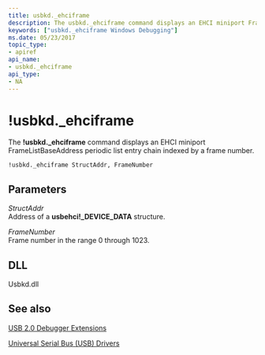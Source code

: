 ```yaml
---
title: usbkd._ehciframe
description: The usbkd._ehciframe command displays an EHCI miniport FrameListBaseAddress periodic list entry chain indexed by a frame number.
keywords: ["usbkd._ehciframe Windows Debugging"]
ms.date: 05/23/2017
topic_type:
- apiref
api_name:
- usbkd._ehciframe
api_type:
- NA
---
```


# !usbkd.\_ehciframe


The **!usbkd.\_ehciframe** command displays an EHCI miniport FrameListBaseAddress periodic list entry chain indexed by a frame number.

```dbgcmd
!usbkd._ehciframe StructAddr, FrameNumber
```

## <span id="ddk__devobj_dbg"></span><span id="DDK__DEVOBJ_DBG"></span>Parameters


<span id="_______StructAddr______"></span><span id="_______structaddr______"></span><span id="_______STRUCTADDR______"></span> *StructAddr*   
Address of a **usbehci!\_DEVICE\_DATA** structure.

<span id="_______FrameNumber______"></span><span id="_______framenumber______"></span><span id="_______FRAMENUMBER______"></span> *FrameNumber*   
Frame number in the range 0 through 1023.

## <span id="DLL"></span><span id="dll"></span>DLL


Usbkd.dll

## <span id="see_also"></span>See also


[USB 2.0 Debugger Extensions](usb-2-0-extensions.md)

[Universal Serial Bus (USB) Drivers](../usbcon/index.md)

 

